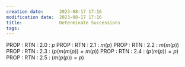 ```yaml
---
creation date:		2023-08-17 17:16
modification date:	2023-08-17 17:16
title: 				Determinate Successions
tags:
---
```

PROP : RTN : 2.0 : $p$
PROP : RTN : 2.1 : $m(p)$
PROP : RTN : 2.2 : $m(m(p))$
PROP : RTN : 2.3 : $(p(m(m(p)) = m(p))$
PROP : RTN : 2.4 : $(p(m(p)) = p)$
PROP : RTN : 2.5 : $(m(p(p))=p)$